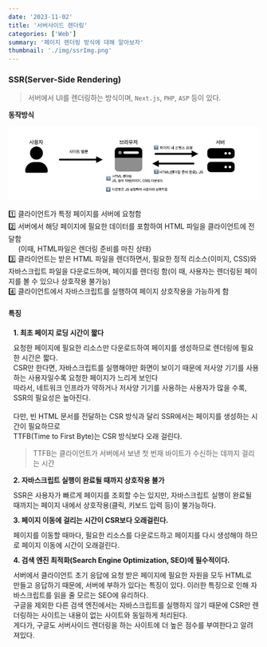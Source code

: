```yaml
---
date: '2023-11-02'
title: '서버사이드 렌더링'
categories: ['Web']
summary: '페이지 렌더링 방식에 대해 알아보자'
thumbnail: './img/ssrImg.png'
---
```


### SSR(Server-Side Rendering)

> 서버에서 UI를 렌더링하는 방식이며, `Next.js`, `PHP`, `ASP` 등이 있다.

<h4 style="margin: 10px 0px 10px 0px">동작방식</h4>

![SSR 이미지](img/ssrImg.png)

1️⃣ 클라이언트가 특정 페이지를 서버에 요청함 <br/>
2️⃣ 서버에서 해당 페이지에 필요한 데이터를 포함하여 HTML 파일을 클라이언트에 전달함 <br/>
&nbsp;&nbsp;&nbsp;&nbsp;&nbsp;(이때, HTML파일은 렌더링 준비를 마친 상태)<br/>
3️⃣ 클라이언트는 받은 HTML 파일을 렌더하면서, 필요한 정적 리소스(이미지, CSS)와 자바스크립트 파일을 다운로드하며, 페이지를 렌더링 함(이 때, 사용자는 렌더링된 페이지를 볼 수 있으나 상호작용 불가능) <br/>
4️⃣ 클라이언트에서 자바스크립트를 실행하여 페이지 상호작용을 가능하게 함

#### 특징

<p style="font-weight: bold; margin: 10px">1. 최초 페이지 로딩 시간이 짧다</p>

<div style="margin: 0px 0px 10px 10px">
      요청한 페이지에 필요한 리소스만 다운로드하여 페이지를 생성하므로 렌더링에 필요한 시간은 짧다.<br/>
      CSR만 한다면, 자바스크립트를 실행해야만 화면이 보이기 때문에 저사양 기기를 사용하는 사용자일수록 요청한 페이지가 느리게 보인다 <br/>
      따라서, 네트워크 인프라가 약하거나 저사양 기기를 사용하는 사용자가 많을 수록, SSR의 필요성은 높아진다.
      <br/>
      <br/>
   다만, 빈 HTML 문서를 전달하는 CSR 방식과 달리 SSR에서는 페이지를 생성하는 시간이 필요하므로 <br/> TTFB(Time to First Byte)는 CSR 방식보다 오래 걸린다.

> TTFB는 클라이언트가 서버에서 보낸 첫 번재 바이트가 수신하는 데까지 걸리는 시간

</div>

 <p style="font-weight: bold; margin: 10px">2. 자바스크립트 실행이 완료될 때까지 상호작용 불가 </p>

<div style="margin: 0px 0px 10px 10px">
   SSR은 사용자가 빠르게 페이지를 조회할 수는 있지만, 자바스크립트 실행이 완료될 때까지는 페이지 내에서 상호작용(클릭, 키보드 입력 등)이 불가능하다.
</div>

<p style="font-weight: bold; margin: 10px">3. 페이지 이동에 걸리는 시간이 CSR보다 오래걸린다. </p>

<div style="margin: 0px 0px 10px 10px">
   페이지를 이동할 때마다, 필요한 리소스를 다운로드하고 페이지를 다시 생성해야 하므로 페이지 이동에 시간이 오래걸린다.
</div>

<p style="font-weight: bold; margin: 10px"> 4. 검색 엔진 최적화(Search Engine Optimization, SEO)에 필수적이다.</p>

<div style="margin: 0px 0px 10px 10px">
   서버에서 클라이언트 초기 응답에 요청 받은 페이지에 필요한 자원을 모두 HTML로 만들고 응답하기 때문에, 서버에 부하가 있다는 특징이 있다. 이러한 특징으로 인해 자바스크립트를 읽을 줄 모르는 SEO에 유리하다. <br/>
   구글을 제외한 다른 검색 엔진에서는 자바스크립트를 실행하지 않기 때문에 CSR만 렌더링하는 사이트는 내용이 없는 사이트와 동일하게 처리된다. <br/> 게다가, 구글도 서버사이드 렌더링을 하는 사이트에 더 높은 점수를 부여한다고 알려져있다.
</div>
